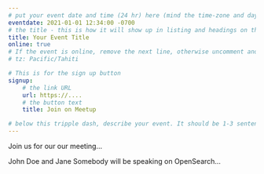 ```yaml
---
# put your event date and time (24 hr) here (mind the time-zone and daylight saving time!):
eventdate: 2021-01-01 12:34:00 -0700
# the title - this is how it will show up in listing and headings on the site:
title: Your Event Title
online: true
# If the event is online, remove the next line, otherwise uncomment and adjust it:
# tz: Pacific/Tahiti

# This is for the sign up button
signup:
    # the link URL
    url: https://....
    # the button text
    title: Join on Meetup

# below this tripple dash, describe your event. It should be 1-3 sentences
---
```


Join us for our our meeting...

John Doe and Jane Somebody will be speaking on OpenSearch...
